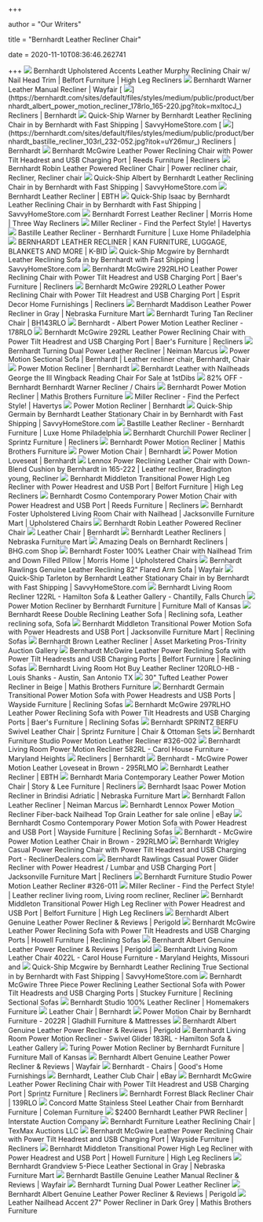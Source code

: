 +++
        
author = "Our Writers"
        
title = "Bernhardt Leather Recliner Chair"
        
date = 2020-11-10T08:36:46.262741
        
+++
[ ![](https://imageresizer.furnituredealer.net/img/remote/images.furnituredealer.net/img/products%2Fbernhardt%2Fcolor%2Fupholstered%20accents_125rlo-b2.jpg?width=878&height=600&scale=both&trim.threshold=80)](https://imageresizer.furnituredealer.net/img/remote/images.furnituredealer.net/img/products%2Fbernhardt%2Fcolor%2Fupholstered%20accents_125rlo-b2.jpg?width=878&height=600&scale=both&trim.threshold=80) Bernhardt Upholstered Accents Leather Murphy Reclining Chair w/ Nail Head  Trim | Belfort Furniture | High Leg Recliners
[ ![](https://secure.img1-fg.wfcdn.com/im/27968444/resize-h600-w600%5Ecompr-r85/5099/50998187/Warner+Leather+Manual+Recliner.jpg)](https://secure.img1-fg.wfcdn.com/im/27968444/resize-h600-w600%5Ecompr-r85/5099/50998187/Warner+Leather+Manual+Recliner.jpg) Bernhardt Warner Leather Manual Recliner | Wayfair
[ ![](https://bernhardt.com/sites/default/files/styles/medium/public/product/bernhardt_albert_power_motion_recliner_178rlo_165-220.jpg?itok=mxItocJ_)](https://bernhardt.com/sites/default/files/styles/medium/public/product/bernhardt_albert_power_motion_recliner_178rlo_165-220.jpg?itok=mxItocJ_) Recliners | Bernhardt
[ ![](https://cdn.savvyhomestore.com/Products/Images/Zoom/File636055530543332589-SH.jpg)](https://cdn.savvyhomestore.com/Products/Images/Zoom/File636055530543332589-SH.jpg) Quick-Ship Warner by Bernhardt Leather Reclining Chair in by Bernhardt with  Fast Shipping | SavvyHomeStore.com
[ ![](https://bernhardt.com/sites/default/files/styles/medium/public/product/bernhardt_bastille_recliner_103rl_232-052.jpg?itok=uY26mur_)](https://bernhardt.com/sites/default/files/styles/medium/public/product/bernhardt_bastille_recliner_103rl_232-052.jpg?itok=uY26mur_) Recliners | Bernhardt
[ ![](https://imageresizer.furnituredealer.net/img/remote/images.furnituredealer.net/img/products%2Fbernhardt%2Fcolor%2Fmcgwire%20bernhardt_292rlo-b1.jpg?width=1024&height=768&scale=both&trim.threshold=50&trim.percentpadding=10)](https://imageresizer.furnituredealer.net/img/remote/images.furnituredealer.net/img/products%2Fbernhardt%2Fcolor%2Fmcgwire%20bernhardt_292rlo-b1.jpg?width=1024&height=768&scale=both&trim.threshold=50&trim.percentpadding=10) Bernhardt McGwire Leather Power Reclining Chair with Power Tilt Headrest  and USB Charging Port | Reeds Furniture | Recliners
[ ![](https://i.pinimg.com/736x/49/56/9c/49569cc4d7e53d66e588e19a738baa65.jpg)](https://i.pinimg.com/736x/49/56/9c/49569cc4d7e53d66e588e19a738baa65.jpg) Bernhardt Robin Leather Powered Recliner Chair | Power recliner chair,  Recliner, Recliner chair
[ ![](https://cdn.savvyhomestore.com/Products/Images/Zoom/File636566169872536644-SH.jpg)](https://cdn.savvyhomestore.com/Products/Images/Zoom/File636566169872536644-SH.jpg) Quick-Ship Albert by Bernhardt Leather Reclining Chair in by Bernhardt with  Fast Shipping | SavvyHomeStore.com
[ ![](https://ebth-com-production.imgix.net/2014/10/06/19/48/14/651/DSCN6482.jpg?ixlib=rb-3.1.0&w=880&h=880&fit=crop&crop=&auto=format)](https://ebth-com-production.imgix.net/2014/10/06/19/48/14/651/DSCN6482.jpg?ixlib=rb-3.1.0&w=880&h=880&fit=crop&crop=&auto=format) Bernhardt Leather Recliner | EBTH
[ ![](https://cdn.savvyhomestore.com/Products/Images/Zoom/File636566179690179031-SH.jpg)](https://cdn.savvyhomestore.com/Products/Images/Zoom/File636566179690179031-SH.jpg) Quick-Ship Isaac by Bernhardt Leather Reclining Chair in by Bernhardt with  Fast Shipping | SavvyHomeStore.com
[ ![](https://imageresizer.furnituredealer.net/img/remote/images.furnituredealer.net/img/products%2Fbernhardt%2Fcolor%2Fforrest_288909091-b7dx1huc8guq5tvorwy7hdq.jpg?width=878&height=600&scale=both&trim.threshold=80)](https://imageresizer.furnituredealer.net/img/remote/images.furnituredealer.net/img/products%2Fbernhardt%2Fcolor%2Fforrest_288909091-b7dx1huc8guq5tvorwy7hdq.jpg?width=878&height=600&scale=both&trim.threshold=80) Bernhardt Forrest Leather Recliner | Morris Home | Three Way Recliners
[ ![](https://havertys.scene7.com/is/image/Havertys/0-3500-1495?op_sharpen=1&wid=767&hei=554)](https://havertys.scene7.com/is/image/Havertys/0-3500-1495?op_sharpen=1&wid=767&hei=554) Miller Recliner - Find the Perfect Style! | Havertys
[ ![](https://cdn.shopify.com/s/files/1/0237/4125/products/Bastille_chair_1.JPG?v=1527458567)](https://cdn.shopify.com/s/files/1/0237/4125/products/Bastille_chair_1.JPG?v=1527458567) Bastille Leather Recliner - Bernhardt Furniture | Luxe Home Philadelphia
[ ![](https://946e583539399c301dc7-100ffa5b52865b8ec92e09e9de9f4d02.ssl.cf2.rackcdn.com/23898/6124150.jpg)](https://946e583539399c301dc7-100ffa5b52865b8ec92e09e9de9f4d02.ssl.cf2.rackcdn.com/23898/6124150.jpg) BERNHARDT LEATHER RECLINER | KAN FURNITURE, LUGGAGE, BLANKETS AND MORE |  K-BID
[ ![](https://cdn.savvyhomestore.com/Products/Images/Zoom/File636567185816084108-SH.jpg)](https://cdn.savvyhomestore.com/Products/Images/Zoom/File636567185816084108-SH.jpg) Quick-Ship Mcgwire by Bernhardt Leather Reclining Sofa in by Bernhardt with  Fast Shipping | SavvyHomeStore.com
[ ![](https://imageresizer.furnituredealer.net/img/remote/images.furnituredealer.net/img/products%2Fbernhardt%2Fcolor%2Fmcgwire%20bernhardt_292rlho%20305-220-bewymvwnx2k2cu4_pfxqjng.jpg?width=878&height=600&scale=both&trim.threshold=80)](https://imageresizer.furnituredealer.net/img/remote/images.furnituredealer.net/img/products%2Fbernhardt%2Fcolor%2Fmcgwire%20bernhardt_292rlho%20305-220-bewymvwnx2k2cu4_pfxqjng.jpg?width=878&height=600&scale=both&trim.threshold=80) Bernhardt McGwire 292RLHO Leather Power Reclining Chair with Power Tilt  Headrest and USB Charging Port | Baer's Furniture | Recliners
[ ![](https://images.furnituredealer.net/img/products%2Fbernhardt%2Fcolor%2Fmcgwire%20bernhardt_292rlo-b1.jpg)](https://images.furnituredealer.net/img/products%2Fbernhardt%2Fcolor%2Fmcgwire%20bernhardt_292rlo-b1.jpg) Bernhardt McGwire 292RLO Leather Power Reclining Chair with Power Tilt  Headrest and USB Charging Port | Esprit Decor Home Furnishings | Recliners
[ ![](https://www.nfm.com/productimages/54569389/3/l)](https://www.nfm.com/productimages/54569389/3/l) Bernhardt Maddison Leather Power Recliner in Gray | Nebraska Furniture Mart
[ ![](https://imgdataserver.com/items/bernhardt-turing-recliner-chair-living-room-bh143rlo_zm.jpg)](https://imgdataserver.com/items/bernhardt-turing-recliner-chair-living-room-bh143rlo_zm.jpg) Bernhardt Turing Tan Recliner Chair | BH143RLO
[ ![](https://s.yimg.com/aah/yhst-130038008324021/bernhardt-albert-power-motion-leather-recliner-178rlo-7.jpg)](https://s.yimg.com/aah/yhst-130038008324021/bernhardt-albert-power-motion-leather-recliner-178rlo-7.jpg) Bernhardt - Albert Power Motion Leather Recliner - 178RLO
[ ![](https://imageresizer.furnituredealer.net/img/remote/images.furnituredealer.net/img/products%2Fbernhardt%2Fcolor%2Fmcgwire%20bernhardt_292rl-305-020-b3.jpg?width=878&height=600&scale=both&trim.threshold=80)](https://imageresizer.furnituredealer.net/img/remote/images.furnituredealer.net/img/products%2Fbernhardt%2Fcolor%2Fmcgwire%20bernhardt_292rl-305-020-b3.jpg?width=878&height=600&scale=both&trim.threshold=80) Bernhardt McGwire 292RL Leather Power Reclining Chair with Power Tilt  Headrest and USB Charging Port | Baer's Furniture | Recliners
[ ![](https://images.neimanmarcus.com/ca/1/product_assets/H/C/K/8/H/NMHCK8H_mz.jpg)](https://images.neimanmarcus.com/ca/1/product_assets/H/C/K/8/H/NMHCK8H_mz.jpg) Bernhardt Turning Dual Power Leather Recliner | Neiman Marcus
[ ![](https://i.pinimg.com/originals/ca/e3/ec/cae3ec3ecac0f3281b658ced4f16e47b.jpg)](https://i.pinimg.com/originals/ca/e3/ec/cae3ec3ecac0f3281b658ced4f16e47b.jpg) Power Motion Sectional Sofa | Bernhardt | Leather recliner chair, Bernhardt,  Chair
[ ![](https://bernhardt.com/sites/default/files/product/bernhardt_upholstery_studio_power_motion_recliner_118rl_326-011_front.jpg)](https://bernhardt.com/sites/default/files/product/bernhardt_upholstery_studio_power_motion_recliner_118rl_326-011_front.jpg) Power Motion Recliner | Bernhardt
[ ![](https://a.1stdibscdn.com/bernhardt-leather-with-nailheads-george-the-iii-wingback-reading-chair-for-sale/1121189/f_191247721590020516395/19124772_master.jpg?width=768)](https://a.1stdibscdn.com/bernhardt-leather-with-nailheads-george-the-iii-wingback-reading-chair-for-sale/1121189/f_191247721590020516395/19124772_master.jpg?width=768) Bernhardt Leather with Nailheads George the III Wingback Reading Chair For  Sale at 1stDibs
[ ![](https://images.kaiyo.com/105564/bernhardt/chairs/recliners/buy-bernhardt-warner-recliner.jpeg)](https://images.kaiyo.com/105564/bernhardt/chairs/recliners/buy-bernhardt-warner-recliner.jpeg) 82% OFF - Bernhardt Bernhardt Warner Recliner / Chairs
[ ![](https://www.mathisbrothers.com/dw/image/v2/AAYQ_PRD/on/demandware.static/-/Sites-mathisbrothers-master/default/dw64a16b36/images/products/hires/BHT/BHT-602RLBO/BHT-602RLBO_17.jpg?sw=2000&sh=2000&sm=fit)](https://www.mathisbrothers.com/dw/image/v2/AAYQ_PRD/on/demandware.static/-/Sites-mathisbrothers-master/default/dw64a16b36/images/products/hires/BHT/BHT-602RLBO/BHT-602RLBO_17.jpg?sw=2000&sh=2000&sm=fit) Bernhardt Power Motion Recliner | Mathis Brothers Furniture
[ ![](https://havertys.scene7.com/is/image/Havertys/0-3500-1495_ALT%203?op_sharpen=1&wid=480&hei=347&wid=2000&hei=2000)](https://havertys.scene7.com/is/image/Havertys/0-3500-1495_ALT%203?op_sharpen=1&wid=480&hei=347&wid=2000&hei=2000) Miller Recliner - Find the Perfect Style! | Havertys
[ ![](https://bernhardt.com/sites/default/files/product/bernhardt_upholstery_turing_power_motion_recliner_143rl_305-020_front.jpg)](https://bernhardt.com/sites/default/files/product/bernhardt_upholstery_turing_power_motion_recliner_143rl_305-020_front.jpg) Power Motion Recliner | Bernhardt
[ ![](https://cdn.savvyhomestore.com/Products/Images/Zoom/File636569819552790010-SH.jpg)](https://cdn.savvyhomestore.com/Products/Images/Zoom/File636569819552790010-SH.jpg) Quick-Ship Germain by Bernhardt Leather Stationary Chair in by Bernhardt  with Fast Shipping | SavvyHomeStore.com
[ ![](https://cdn.shopify.com/s/files/1/0237/4125/products/Bastille_7.JPG?v=1527458587)](https://cdn.shopify.com/s/files/1/0237/4125/products/Bastille_7.JPG?v=1527458587) Bastille Leather Recliner - Bernhardt Furniture | Luxe Home Philadelphia
[ ![](https://images.furnituredealer.net/img/products%2Fbernhardt%2Fcolor%2Fchurchill%201134168147_15840-bsjfa-ruwhe-n44bnmapnvw.jpg)](https://images.furnituredealer.net/img/products%2Fbernhardt%2Fcolor%2Fchurchill%201134168147_15840-bsjfa-ruwhe-n44bnmapnvw.jpg) Bernhardt Churchill Power Recliner | Sprintz Furniture | Recliners
[ ![](https://www.mathisbrothers.com/dw/image/v2/AAYQ_PRD/on/demandware.static/-/Sites-mathisbrothers-master/default/dwc53cb8d0/images/products/hires/BHT/BHT-602RLBO/BHT-602RLBO_01.jpg?sw=2000&sh=2000&sm=fit)](https://www.mathisbrothers.com/dw/image/v2/AAYQ_PRD/on/demandware.static/-/Sites-mathisbrothers-master/default/dwc53cb8d0/images/products/hires/BHT/BHT-602RLBO/BHT-602RLBO_01.jpg?sw=2000&sh=2000&sm=fit) Bernhardt Power Motion Recliner | Mathis Brothers Furniture
[ ![](https://bernhardt.com/sites/default/files/product/bernhardt_upholstery_germain_power_motion_chair_2022rl_316-022_front.jpg)](https://bernhardt.com/sites/default/files/product/bernhardt_upholstery_germain_power_motion_chair_2022rl_316-022_front.jpg) Power Motion Chair | Bernhardt
[ ![](https://bernhardt.com/sites/default/files/product/bernhardt_upholstery_mcgwire_295rlco_305-020_angle.jpg)](https://bernhardt.com/sites/default/files/product/bernhardt_upholstery_mcgwire_295rlco_305-020_angle.jpg) Power Motion Loveseat | Bernhardt
[ ![](https://i.pinimg.com/originals/fd/2f/c2/fd2fc2781236e0fdbc082bc82e1d57a6.jpg)](https://i.pinimg.com/originals/fd/2f/c2/fd2fc2781236e0fdbc082bc82e1d57a6.jpg) Lennox Power Reclining Leather Chair with Down-Blend Cushion by Bernhardt  in 165-222 | Leather recliner, Bradington young, Recliner
[ ![](https://images.furnituredealer.net/img/products%2Fbernhardt%2Fcolor%2Fmiddleton-1134168147_3502r-b1.jpg)](https://images.furnituredealer.net/img/products%2Fbernhardt%2Fcolor%2Fmiddleton-1134168147_3502r-b1.jpg) Bernhardt Middleton Transitional Power High Leg Recliner with Power  Headrest and USB Port | Belfort Furniture | High Leg Recliners
[ ![](https://images.furnituredealer.net/img/products%2Fbernhardt%2Fcolor%2Fcosmo-1134168147_3112r-b1.jpg)](https://images.furnituredealer.net/img/products%2Fbernhardt%2Fcolor%2Fcosmo-1134168147_3112r-b1.jpg) Bernhardt Cosmo Contemporary Power Motion Chair with Power Headrest and USB  Port | Reeds Furniture | Recliners
[ ![](https://imageresizer.furnituredealer.net/img/remote/images.furnituredealer.net/img/products%2Fbernhardt%2Fcolor%2Ffoster%20so_5172l-b.jpg?width=878&height=600&scale=both&trim.threshold=80)](https://imageresizer.furnituredealer.net/img/remote/images.furnituredealer.net/img/products%2Fbernhardt%2Fcolor%2Ffoster%20so_5172l-b.jpg?width=878&height=600&scale=both&trim.threshold=80) Bernhardt Foster Upholstered Living Room Chair with Nailhead | Jacksonville  Furniture Mart | Upholstered Chairs
[ ![](https://images.horchow.com/ca/1/product_assets/H/B/6/Y/N/HCHB6YN_au.jpg)](https://images.horchow.com/ca/1/product_assets/H/B/6/Y/N/HCHB6YN_au.jpg) Bernhardt Robin Leather Powered Recliner Chair
[ ![](https://www.bernhardt.com/development/sites/default/files/product/bernhardt_upholstery_larson_chair_3202l_266-202_front.jpg)](https://www.bernhardt.com/development/sites/default/files/product/bernhardt_upholstery_larson_chair_3202l_266-202_front.jpg) Leather Chair | Bernhardt
[ ![](https://www.nfm.com/productimages/54569389/1/M/D1482C93-0067-44C6-9E5B-4AF3C244D74E)](https://www.nfm.com/productimages/54569389/1/M/D1482C93-0067-44C6-9E5B-4AF3C244D74E) Bernhardt Leather Recliners | Nebraska Furniture Mart
[ ![](https://images.prod.meredith.com/product/cbdca6ac41610d380da6ce9a84570929/1557560992302/m/connery-leather-manual-recliner-bernhardt)](https://images.prod.meredith.com/product/cbdca6ac41610d380da6ce9a84570929/1557560992302/m/connery-leather-manual-recliner-bernhardt) Amazing Deals on Bernhardt Recliners | BHG.com Shop
[ ![](https://imageresizer.furnituredealer.net/img/remote/images.furnituredealer.net/img/products%2Fbernhardt%2Fcolor%2Ffoster%20so_823027332-bmwf9autngkuaa8kekmn4rg.jpg?width=878&height=600&scale=both&trim.threshold=80)](https://imageresizer.furnituredealer.net/img/remote/images.furnituredealer.net/img/products%2Fbernhardt%2Fcolor%2Ffoster%20so_823027332-bmwf9autngkuaa8kekmn4rg.jpg?width=878&height=600&scale=both&trim.threshold=80) Bernhardt Foster 100% Leather Chair with Nailhead Trim and Down Filled  Pillow | Morris Home | Upholstered Chairs
[ ![](https://secure.img1-fg.wfcdn.com/im/01082928/resize-h800-w800%5Ecompr-r85/9563/95632349/Rawlings+Genuine+Leather+Reclining+82%2522+Flared+Arm+Sofa.jpg)](https://secure.img1-fg.wfcdn.com/im/01082928/resize-h800-w800%5Ecompr-r85/9563/95632349/Rawlings+Genuine+Leather+Reclining+82%2522+Flared+Arm+Sofa.jpg) Bernhardt Rawlings Genuine Leather Reclining 82" Flared Arm Sofa | Wayfair
[ ![](https://cdn.savvyhomestore.com/Products/Images/Zoom/File636569856897649993-SH.jpg)](https://cdn.savvyhomestore.com/Products/Images/Zoom/File636569856897649993-SH.jpg) Quick-Ship Tarleton by Bernhardt Leather Stationary Chair in by Bernhardt  with Fast Shipping | SavvyHomeStore.com
[ ![](https://images2.imgix.net/p4dbimg/1258/images/122rl-1.jpg?trim=color&trimcolor=FFFFFF&trimtol=5&w=1024&h=768&fm=pjpg&auto=format)](https://images2.imgix.net/p4dbimg/1258/images/122rl-1.jpg?trim=color&trimcolor=FFFFFF&trimtol=5&w=1024&h=768&fm=pjpg&auto=format) Bernhardt Living Room Recliner 122RL - Hamilton Sofa & Leather Gallery -  Chantilly, Falls Church
[ ![](https://cdn.knorrweb.com/bernhardt-furniture/bernhardt_upholstery_studio_power_motion_recliner_118rl_325-002_front.jpg)](https://cdn.knorrweb.com/bernhardt-furniture/bernhardt_upholstery_studio_power_motion_recliner_118rl_325-002_front.jpg) Power Motion Recliner by Bernhardt Furniture | Furniture Mall of Kansas
[ ![](https://i.pinimg.com/originals/33/c5/5f/33c55ff584f9b3a272a607c71e17e34c.jpg)](https://i.pinimg.com/originals/33/c5/5f/33c55ff584f9b3a272a607c71e17e34c.jpg) Bernhardt Reese Double Reclining Leather Sofa | Reclining sofa, Leather  reclining sofa, Sofa
[ ![](https://imageresizer.furnituredealer.net/img/remote/images.furnituredealer.net/img/products%2Fbernhardt%2Fcolor%2Fmiddleton-1134168147_3507r-b1.jpg?width=878&height=600&scale=both&trim.threshold=80)](https://imageresizer.furnituredealer.net/img/remote/images.furnituredealer.net/img/products%2Fbernhardt%2Fcolor%2Fmiddleton-1134168147_3507r-b1.jpg?width=878&height=600&scale=both&trim.threshold=80) Bernhardt Middleton Transitional Power Motion Sofa with Power Headrests and  USB Port | Jacksonville Furniture Mart | Reclining Sofas
[ ![](https://media.sandhills.com/img.axd?id=4144401333&wid=&p=&ext=&w=0&h=0&t=&lp=&c=True&wt=False&sz=Max&rt=0&checksum=JEM4EvjoyNwUWnC9fYClTfws0VYoBghA)](https://media.sandhills.com/img.axd?id=4144401333&wid=&p=&ext=&w=0&h=0&t=&lp=&c=True&wt=False&sz=Max&rt=0&checksum=JEM4EvjoyNwUWnC9fYClTfws0VYoBghA) Bernhardt Brown Leather Recliner | Asset Marketing Pros-Trinity Auction  Gallery
[ ![](https://imageresizer.furnituredealer.net/img/remote/images.furnituredealer.net/img/products%2Fbernhardt%2Fcolor%2Fmcgwire%20bernhardt_297rl-232-202-b5.jpg?width=878&height=600&scale=both&trim.threshold=80)](https://imageresizer.furnituredealer.net/img/remote/images.furnituredealer.net/img/products%2Fbernhardt%2Fcolor%2Fmcgwire%20bernhardt_297rl-232-202-b5.jpg?width=878&height=600&scale=both&trim.threshold=80) Bernhardt McGwire Leather Power Reclining Sofa with Power Tilt Headrests  and USB Charging Ports | Belfort Furniture | Reclining Sofas
[ ![](https://images2.imgix.net/p4dbimg/p194/images/120rl.jpg?trim=color&trimcolor=FFFFFF&trimtol=5&w=1024&h=768&fm=pjpg&auto=format)](https://images2.imgix.net/p4dbimg/p194/images/120rl.jpg?trim=color&trimcolor=FFFFFF&trimtol=5&w=1024&h=768&fm=pjpg&auto=format) Bernhardt Living Room Hot Buy Leather Recliner 120RLO-HB - Louis Shanks -  Austin, San Antonio TX
[ ![](https://www.mathisbrothers.com/dw/image/v2/AAYQ_PRD/on/demandware.static/-/Sites-mathisbrothers-master/default/dw8e40f2ce/images/products/hires/BHT/BHT-100RLEO/BHT-100RLEO_01.jpg?sw=1000&sh=1000&sm=fit)](https://www.mathisbrothers.com/dw/image/v2/AAYQ_PRD/on/demandware.static/-/Sites-mathisbrothers-master/default/dw8e40f2ce/images/products/hires/BHT/BHT-100RLEO/BHT-100RLEO_01.jpg?sw=1000&sh=1000&sm=fit) 30" Tufted Leather Power Recliner in Beige | Mathis Brothers Furniture
[ ![](https://imageresizer.furnituredealer.net/img/remote/images.furnituredealer.net/img/products%2Fbernhardt%2Fcolor%2Fgermain-1134168147_2027r-b1.jpg?width=1024&height=768&scale=both&trim.threshold=50&trim.percentpadding=10)](https://imageresizer.furnituredealer.net/img/remote/images.furnituredealer.net/img/products%2Fbernhardt%2Fcolor%2Fgermain-1134168147_2027r-b1.jpg?width=1024&height=768&scale=both&trim.threshold=50&trim.percentpadding=10) Bernhardt Germain Transitional Power Motion Sofa with Power Headrests and  USB Ports | Wayside Furniture | Reclining Sofas
[ ![](https://imageresizer.furnituredealer.net/img/remote/images.furnituredealer.net/img/products%2Fbernhardt%2Fcolor%2Fmcgwire%20bernhardt_297rlho%20305-220-brnvufombbecysgochempug.jpg?width=878&height=600&scale=both&trim.threshold=80)](https://imageresizer.furnituredealer.net/img/remote/images.furnituredealer.net/img/products%2Fbernhardt%2Fcolor%2Fmcgwire%20bernhardt_297rlho%20305-220-brnvufombbecysgochempug.jpg?width=878&height=600&scale=both&trim.threshold=80) Bernhardt McGwire 297RLHO Leather Power Reclining Sofa with Power Tilt  Headrests and USB Charging Ports | Baer's Furniture | Reclining Sofas
[ ![](https://imageresizer.furnituredealer.net/img/remote/images.furnituredealer.net/img/products%2Fbernhardt%2Fcolor%2Fsprintz%20berfu_212slo-bi7btc4uuv0-iu_jv4eoznw.jpg?width=878&height=600&scale=both&trim.threshold=80)](https://imageresizer.furnituredealer.net/img/remote/images.furnituredealer.net/img/products%2Fbernhardt%2Fcolor%2Fsprintz%20berfu_212slo-bi7btc4uuv0-iu_jv4eoznw.jpg?width=878&height=600&scale=both&trim.threshold=80) Bernhardt SPRINTZ BERFU Swivel Leather Chair | Sprintz Furniture | Chair &  Ottoman Sets
[ ![](https://www.unlimitedfurnituregroup.com/media/catalog/product/cache/1/image/1000x611/9df78eab33525d08d6e5fb8d27136e95/b/e/bernhardt_upholstery_studio_power_motion_recliner_118rl_325-002_angle-mid-open.jpg)](https://www.unlimitedfurnituregroup.com/media/catalog/product/cache/1/image/1000x611/9df78eab33525d08d6e5fb8d27136e95/b/e/bernhardt_upholstery_studio_power_motion_recliner_118rl_325-002_angle-mid-open.jpg) Bernhardt Furniture Studio Power Motion Leather Recliner #326-002
[ ![](https://images2.imgix.net/p4dbimg/1258/images/582rl-1.jpg?trim=color&trimcolor=FFFFFF&trimtol=5&w=1024&h=768&fm=pjpg&auto=format)](https://images2.imgix.net/p4dbimg/1258/images/582rl-1.jpg?trim=color&trimcolor=FFFFFF&trimtol=5&w=1024&h=768&fm=pjpg&auto=format) Bernhardt Living Room Power Motion Recliner 582RL - Carol House Furniture -  Maryland Heights
[ ![](https://bernhardt.com/sites/default/files/styles/medium/public/product/bernhardt_churchill_power_motion_recliner_602rl_226-022_front.jpg?itok=Gpskmb7k)](https://bernhardt.com/sites/default/files/styles/medium/public/product/bernhardt_churchill_power_motion_recliner_602rl_226-022_front.jpg?itok=Gpskmb7k) Recliners | Bernhardt
[ ![](https://s.yimg.com/aah/yhst-130038008324021/bernhardt-mcgwire-power-motion-leather-loveseat-in-brown-295rlmo-9.jpg)](https://s.yimg.com/aah/yhst-130038008324021/bernhardt-mcgwire-power-motion-leather-loveseat-in-brown-295rlmo-9.jpg) Bernhardt - McGwire Power Motion Leather Loveseat in Brown - 295RLMO
[ ![](https://ebth-com-production.imgix.net/2014/10/06/19/47/29/261/DSCN6472.jpg?ixlib=rb-3.1.0&w=880&h=880&fit=crop&crop=&auto=format)](https://ebth-com-production.imgix.net/2014/10/06/19/47/29/261/DSCN6472.jpg?ixlib=rb-3.1.0&w=880&h=880&fit=crop&crop=&auto=format) Bernhardt Leather Recliner | EBTH
[ ![](https://imageresizer.furnituredealer.net/img/remote/images.furnituredealer.net/img/products%2Fbernhardt%2Fcolor%2Fmaria-1134168147_100rl-b1.jpg?width=878&height=600&scale=both&trim.threshold=80)](https://imageresizer.furnituredealer.net/img/remote/images.furnituredealer.net/img/products%2Fbernhardt%2Fcolor%2Fmaria-1134168147_100rl-b1.jpg?width=878&height=600&scale=both&trim.threshold=80) Bernhardt Maria Contemporary Leather Power Motion Chair | Story & Lee  Furniture | Recliners
[ ![](https://www.nfm.com/productimages/51216901/4/L)](https://www.nfm.com/productimages/51216901/4/L) Bernhardt Isaac Power Motion Recliner in Brindisi Adriatic | Nebraska  Furniture Mart
[ ![](https://images.neimanmarcus.com/ca/3/product_assets/H/B/0/Z/D/NMHB0ZD_mu.jpg)](https://images.neimanmarcus.com/ca/3/product_assets/H/B/0/Z/D/NMHB0ZD_mu.jpg) Bernhardt Fallon Leather Recliner | Neiman Marcus
[ ![](https://i.ebayimg.com/images/g/ea0AAOSwBAFevtd6/s-l640.jpg)](https://i.ebayimg.com/images/g/ea0AAOSwBAFevtd6/s-l640.jpg) Bernhardt Lennox Power Motion Recliner Fiber-back Nailhead Top Grain Leather  for sale online | eBay
[ ![](https://imageresizer.furnituredealer.net/img/remote/images.furnituredealer.net/img/products%2Fbernhardt%2Fcolor%2Fcosmo-1134168147_3117r-b1.jpg?width=1024&height=768&scale=both&trim.threshold=50&trim.percentpadding=10)](https://imageresizer.furnituredealer.net/img/remote/images.furnituredealer.net/img/products%2Fbernhardt%2Fcolor%2Fcosmo-1134168147_3117r-b1.jpg?width=1024&height=768&scale=both&trim.threshold=50&trim.percentpadding=10) Bernhardt Cosmo Contemporary Power Motion Sofa with Power Headrest and USB  Port | Wayside Furniture | Reclining Sofas
[ ![](https://s.yimg.com/aah/yhst-130038008324021/bernhardt-mcgwire-power-motion-leather-chair-in-brown-292rlmo-8.jpg)](https://s.yimg.com/aah/yhst-130038008324021/bernhardt-mcgwire-power-motion-leather-chair-in-brown-292rlmo-8.jpg) Bernhardt - McGwire Power Motion Leather Chair in Brown - 292RLMO
[ ![](http://imageresizer.furnituredealer.net/img/remote/s3-us-west-2.amazonaws.com/fdn-images-2/img/products%2Fbernhardt%2Fcolor%2Fwrigley-1134168147_9712r-b1.jpg?scale=both&width=500&height=500&f.sharpen=25&down.preserve=0)](http://imageresizer.furnituredealer.net/img/remote/s3-us-west-2.amazonaws.com/fdn-images-2/img/products%2Fbernhardt%2Fcolor%2Fwrigley-1134168147_9712r-b1.jpg?scale=both&width=500&height=500&f.sharpen=25&down.preserve=0) Bernhardt Wrigley Casual Power Reclining Chair with Power Tilt Headrest and  USB Charging Port - ReclinerDealers.com
[ ![](https://imageresizer.furnituredealer.net/img/remote/images.furnituredealer.net/img/products%2Fbernhardt%2Fcolor%2Frawlings-1134168147_192rl-b1.jpg?width=878&height=600&scale=both&trim.threshold=80)](https://imageresizer.furnituredealer.net/img/remote/images.furnituredealer.net/img/products%2Fbernhardt%2Fcolor%2Frawlings-1134168147_192rl-b1.jpg?width=878&height=600&scale=both&trim.threshold=80) Bernhardt Rawlings Casual Power Glider Recliner with Power Headrest /  Lumbar and USB Charging Port | Jacksonville Furniture Mart | Recliners
[ ![](https://www.unlimitedfurnituregroup.com/media/catalog/product/cache/1/image/1200x1200/9df78eab33525d08d6e5fb8d27136e95/b/e/bernhardt_upholstery_studio_power_motion_recliner_118rl_326-011_angle.jpg)](https://www.unlimitedfurnituregroup.com/media/catalog/product/cache/1/image/1200x1200/9df78eab33525d08d6e5fb8d27136e95/b/e/bernhardt_upholstery_studio_power_motion_recliner_118rl_326-011_angle.jpg) Bernhardt Furniture Studio Power Motion Leather Recliner #326-011
[ ![](https://i.pinimg.com/originals/b5/87/ca/b587ca89affab10d264f561d68a6c83b.jpg)](https://i.pinimg.com/originals/b5/87/ca/b587ca89affab10d264f561d68a6c83b.jpg) Miller Recliner - Find the Perfect Style! | Leather recliner living room,  Living room recliner, Recliner
[ ![](https://imageresizer.furnituredealer.net/img/remote/images.furnituredealer.net/img/products%2Fbernhardt%2Fcolor%2Fmiddleton-1134168147_3502r-b5.jpg?width=878&height=600&scale=both&trim.threshold=80)](https://imageresizer.furnituredealer.net/img/remote/images.furnituredealer.net/img/products%2Fbernhardt%2Fcolor%2Fmiddleton-1134168147_3502r-b5.jpg?width=878&height=600&scale=both&trim.threshold=80) Bernhardt Middleton Transitional Power High Leg Recliner with Power  Headrest and USB Port | Belfort Furniture | High Leg Recliners
[ ![](https://secure.img1-fg.wfcdn.com/im/35088015/resize-h400-p1-w400%5Ecompr-r70/1232/123266185/Aspire+Swivel+Recliner.jpg)](https://secure.img1-fg.wfcdn.com/im/35088015/resize-h400-p1-w400%5Ecompr-r70/1232/123266185/Aspire+Swivel+Recliner.jpg) Bernhardt Albert Genuine Leather Power Recliner & Reviews | Perigold
[ ![](https://imageresizer.furnituredealer.net/img/remote/images.furnituredealer.net/img/products%2Fbernhardt%2Fcolor%2Fmcgwire%20bernhardt_297rl-232-202-b9.jpg?width=1024&height=768&scale=both&trim.threshold=50&trim.percentpadding=10)](https://imageresizer.furnituredealer.net/img/remote/images.furnituredealer.net/img/products%2Fbernhardt%2Fcolor%2Fmcgwire%20bernhardt_297rl-232-202-b9.jpg?width=1024&height=768&scale=both&trim.threshold=50&trim.percentpadding=10) Bernhardt McGwire Leather Power Reclining Sofa with Power Tilt Headrests  and USB Charging Ports | Howell Furniture | Reclining Sofas
[ ![](https://secure.img1-fg.wfcdn.com/im/91899074/resize-h400-p1-w400%5Ecompr-r70/5872/58727387/Morgan+Genuine+Leather+Recliner.jpg)](https://secure.img1-fg.wfcdn.com/im/91899074/resize-h400-p1-w400%5Ecompr-r70/5872/58727387/Morgan+Genuine+Leather+Recliner.jpg) Bernhardt Albert Genuine Leather Power Recliner & Reviews | Perigold
[ ![](https://images2.imgix.net/p4dbimg/1258/images/4022l-1.jpg?trim=color&trimcolor=FFFFFF&trimtol=5&w=1024&h=768&fm=pjpg&auto=format)](https://images2.imgix.net/p4dbimg/1258/images/4022l-1.jpg?trim=color&trimcolor=FFFFFF&trimtol=5&w=1024&h=768&fm=pjpg&auto=format) Bernhardt Living Room Leather Chair 4022L - Carol House Furniture -  Maryland Heights, Missouri and
[ ![](https://cdn.savvyhomestore.com/Products/Images/Zoom/File636569539251339207-SH.jpg)](https://cdn.savvyhomestore.com/Products/Images/Zoom/File636569539251339207-SH.jpg) Quick-Ship Mcgwire by Bernhardt Leather Reclining True Sectional in by  Bernhardt with Fast Shipping | SavvyHomeStore.com
[ ![](https://imageresizer.furnituredealer.net/img/remote/images.furnituredealer.net/img/products%2Fbernhardt%2Fcolor%2Fmcgwire%20bernhardt_252rlo%2B270rlo%2B251rlo-232-202-b9.jpg?width=878&height=600&scale=both&trim.threshold=80)](https://imageresizer.furnituredealer.net/img/remote/images.furnituredealer.net/img/products%2Fbernhardt%2Fcolor%2Fmcgwire%20bernhardt_252rlo%2B270rlo%2B251rlo-232-202-b9.jpg?width=878&height=600&scale=both&trim.threshold=80) Bernhardt McGwire Three Piece Power Reclining Leather Sectional Sofa with  Power Tilt Headrests and USB Charging Ports | Stuckey Furniture | Reclining  Sectional Sofas
[ ![](https://homemakersfurniture.scene7.com/is/image/HomemakersFurniture/BERT525440_IS)](https://homemakersfurniture.scene7.com/is/image/HomemakersFurniture/BERT525440_IS) Bernhardt Studio 100% Leather Recliner | Homemakers Furniture
[ ![](https://bernhardt.com/sites/default/files/product/2017_Bernhardt_Interiors_Henderson_Chair_N3103L_206-000_front_0.jpg)](https://bernhardt.com/sites/default/files/product/2017_Bernhardt_Interiors_Henderson_Chair_N3103L_206-000_front_0.jpg) Leather Chair | Bernhardt
[ ![](https://cdn.knorrweb.com/bernhardt-furniture/bernhardt_upholstery_germain_power_motion_chair_2022rl_316-022_side-full-open.jpg)](https://cdn.knorrweb.com/bernhardt-furniture/bernhardt_upholstery_germain_power_motion_chair_2022rl_316-022_side-full-open.jpg) Power Motion Chair by Bernhardt Furniture - 2022R | Gladhill Furniture &  Mattresses
[ ![](https://secure.img1-fg.wfcdn.com/im/34743278/resize-h400-p1-w400%5Ecompr-r70/5689/56890205/Cordova+Genuine+Leather+Recliner.jpg)](https://secure.img1-fg.wfcdn.com/im/34743278/resize-h400-p1-w400%5Ecompr-r70/5689/56890205/Cordova+Genuine+Leather+Recliner.jpg) Bernhardt Albert Genuine Leather Power Recliner & Reviews | Perigold
[ ![](https://images2.imgix.net/p4dbimg/1258/images/183rl-1.jpg?trim=color&trimcolor=FFFFFF&trimtol=5&w=1024&h=768&fm=pjpg&auto=format)](https://images2.imgix.net/p4dbimg/1258/images/183rl-1.jpg?trim=color&trimcolor=FFFFFF&trimtol=5&w=1024&h=768&fm=pjpg&auto=format) Bernhardt Living Room Power Motion Recliner - Swivel Glider 183RL -  Hamilton Sofa & Leather Gallery
[ ![](https://cdn.knorrweb.com/bernhardt-furniture/bernhardt_upholstery_turing_power_motion_recliner_143rl_305-020_side.jpg)](https://cdn.knorrweb.com/bernhardt-furniture/bernhardt_upholstery_turing_power_motion_recliner_143rl_305-020_side.jpg) Turing Power Motion Recliner by Bernhardt Furniture | Furniture Mall of  Kansas
[ ![](https://secure.img1-fg.wfcdn.com/im/30706485/resize-h800-w800%5Ecompr-r85/1107/110751719/Albert+Genuine+Leather+Power+Recliner.jpg)](https://secure.img1-fg.wfcdn.com/im/30706485/resize-h800-w800%5Ecompr-r85/1107/110751719/Albert+Genuine+Leather+Power+Recliner.jpg) Bernhardt Albert Genuine Leather Power Recliner & Reviews | Wayfair
[ ![](https://images2.imgix.net/p4dbimg/p71/images/bernhardt_mirabelle_arm_chair_304-504_b552.jpg?fit=fill&trim=color&trimcolor=FFFFFF&trimtol=5&bg=FFFFFF&w=384&h=288&fm=pjpg&auto=format)](https://images2.imgix.net/p4dbimg/p71/images/bernhardt_mirabelle_arm_chair_304-504_b552.jpg?fit=fill&trim=color&trimcolor=FFFFFF&trimtol=5&bg=FFFFFF&w=384&h=288&fm=pjpg&auto=format) Bernhardt - Chairs | Good's Home Furnishings
[ ![](https://i.ebayimg.com/images/g/NHkAAOSw4CRe5GxV/s-l400.jpg)](https://i.ebayimg.com/images/g/NHkAAOSw4CRe5GxV/s-l400.jpg) Bernhardt, Leather Club Chair | eBay
[ ![](https://imageresizer.furnituredealer.net/img/remote/images.furnituredealer.net/img/products%2Fbernhardt%2Fcolor%2Fmcgwire%20bernhardt_292rlmo-promo-mpd-bryspb00xfei6oexpnd_bzq.jpg?width=878&height=600&scale=both&trim.threshold=80)](https://imageresizer.furnituredealer.net/img/remote/images.furnituredealer.net/img/products%2Fbernhardt%2Fcolor%2Fmcgwire%20bernhardt_292rlmo-promo-mpd-bryspb00xfei6oexpnd_bzq.jpg?width=878&height=600&scale=both&trim.threshold=80) Bernhardt McGwire Leather Power Reclining Chair with Power Tilt Headrest  and USB Charging Port | Sprintz Furniture | Recliners
[ ![](https://imgdataserver.com/items/bernhardt-forrest-recliner-chair-living-room-bh139rlo_zm.jpg)](https://imgdataserver.com/items/bernhardt-forrest-recliner-chair-living-room-bh139rlo_zm.jpg) Bernhardt Forrest Black Recliner Chair | 139RLO
[ ![](https://d9dvmj2a7k2dc.cloudfront.net/catalog/product/cache/1/image/731x481/17f82f742ffe127f42dca9de82fb58b1/i/j/ijzjpkuf21li2d8qy3ft_ben20201.jpg)](https://d9dvmj2a7k2dc.cloudfront.net/catalog/product/cache/1/image/731x481/17f82f742ffe127f42dca9de82fb58b1/i/j/ijzjpkuf21li2d8qy3ft_ben20201.jpg) Concord Matte Stainless Steel Leather Chair from Bernhardt Furniture |  Coleman Furniture
[ ![](https://media.sandhills.com/img.axd?id=4110721809&wid=&p=&ext=&w=0&h=0&t=&lp=&c=True&wt=False&sz=Max&rt=0&checksum=vY0D5mxDMDMpV8yXgrTsCfJZtUeH%2BTMy)](https://media.sandhills.com/img.axd?id=4110721809&wid=&p=&ext=&w=0&h=0&t=&lp=&c=True&wt=False&sz=Max&rt=0&checksum=vY0D5mxDMDMpV8yXgrTsCfJZtUeH%2BTMy) $2400 Bernhardt Leather PWR Recliner | Interstate Auction Company
[ ![](https://media.sandhills.com/img.axd?id=4316901843&wid=&p=&ext=&w=0&h=0&t=&lp=&c=True&wt=False&sz=Max&rt=0&checksum=sWpWXqh2F43%2FOQChP1lAW515SBye89Ei)](https://media.sandhills.com/img.axd?id=4316901843&wid=&p=&ext=&w=0&h=0&t=&lp=&c=True&wt=False&sz=Max&rt=0&checksum=sWpWXqh2F43%2FOQChP1lAW515SBye89Ei) Bernhardt Furniture Leather Reclining Chair | TexMax Auctions LLC
[ ![](https://imageresizer.furnituredealer.net/img/remote/images.furnituredealer.net/img/products%2Fbernhardt%2Fcolor%2Fmcgwire%20bernhardt_292rl-305-020-b9.jpg?width=1024&height=768&scale=both&trim.threshold=50&trim.percentpadding=10)](https://imageresizer.furnituredealer.net/img/remote/images.furnituredealer.net/img/products%2Fbernhardt%2Fcolor%2Fmcgwire%20bernhardt_292rl-305-020-b9.jpg?width=1024&height=768&scale=both&trim.threshold=50&trim.percentpadding=10) Bernhardt McGwire Leather Power Reclining Chair with Power Tilt Headrest  and USB Charging Port | Wayside Furniture | Recliners
[ ![](https://imageresizer.furnituredealer.net/img/remote/images.furnituredealer.net/img/products%2Fbernhardt%2Fcolor%2Fmiddleton-1134168147_3502r-b4.jpg?width=1024&height=768&scale=both&trim.threshold=50&trim.percentpadding=10)](https://imageresizer.furnituredealer.net/img/remote/images.furnituredealer.net/img/products%2Fbernhardt%2Fcolor%2Fmiddleton-1134168147_3502r-b4.jpg?width=1024&height=768&scale=both&trim.threshold=50&trim.percentpadding=10) Bernhardt Middleton Transitional Power High Leg Recliner with Power  Headrest and USB Port | Howell Furniture | High Leg Recliners
[ ![](https://www.nfm.com/productimages/50269810/2/l)](https://www.nfm.com/productimages/50269810/2/l) Bernhardt Grandview 5-Piece Leather Sectional in Gray | Nebraska Furniture  Mart
[ ![](https://secure.img1-fg.wfcdn.com/im/61678346/c_crop-h190-p1-w190%5Ecompr-r70/7258/72581264/default_name.jpg)](https://secure.img1-fg.wfcdn.com/im/61678346/c_crop-h190-p1-w190%5Ecompr-r70/7258/72581264/default_name.jpg) Bernhardt Bastille Genuine Leather Manual Recliner & Reviews | Wayfair
[ ![](https://images.horchow.com/ca/1/product_assets/H/C/K/8/H/HCHCK8H_au.jpg)](https://images.horchow.com/ca/1/product_assets/H/C/K/8/H/HCHCK8H_au.jpg) Bernhardt Turning Dual Power Leather Recliner
[ ![](https://secure.img1-fg.wfcdn.com/im/97598454/resize-h400-p1-w400%5Ecompr-r70/1137/113763842/Fairfield+Genuine+Leather+Recliner.jpg)](https://secure.img1-fg.wfcdn.com/im/97598454/resize-h400-p1-w400%5Ecompr-r70/1137/113763842/Fairfield+Genuine+Leather+Recliner.jpg) Bernhardt Albert Genuine Leather Power Recliner & Reviews | Perigold
[ ![](https://www.mathisbrothers.com/dw/image/v2/AAYQ_PRD/on/demandware.static/-/Sites-mathisbrothers-master/default/dwa3a2d39d/images/products/hires/BHT/BHT-118RLBO/BHT-118RLBO_01.jpg?sw=1000&sh=1000&sm=fit)](https://www.mathisbrothers.com/dw/image/v2/AAYQ_PRD/on/demandware.static/-/Sites-mathisbrothers-master/default/dwa3a2d39d/images/products/hires/BHT/BHT-118RLBO/BHT-118RLBO_01.jpg?sw=1000&sh=1000&sm=fit) Leather Nailhead Accent 27" Power Recliner in Dark Grey | Mathis Brothers  Furniture
